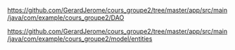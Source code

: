 https://github.com/GerardJerome/cours_groupe2/tree/master/app/src/main/java/com/example/cours_groupe2/DAO

https://github.com/GerardJerome/cours_groupe2/tree/master/app/src/main/java/com/example/cours_groupe2/model/entities